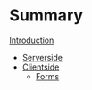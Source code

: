 # Summary

[Introduction](../../README.md)

- [Serverside](serverside.md)
- [Clientside](ui/ui.md)
    - [Forms](ui/forms.md)
